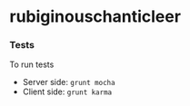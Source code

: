 # rubiginouschanticleer

### Tests
To run tests
- Server side: `grunt mocha`
- Client side: `grunt karma`
